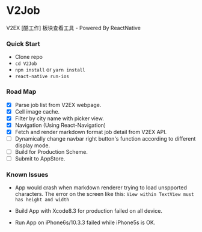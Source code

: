 # V2Job
V2EX [酷工作] 板块查看工具 - Powered By ReactNative

### Quick Start
- Clone repo
- `cd V2Job`
- `npm install` or `yarn install`
- `react-native run-ios`

### Road Map
- [x] Parse job list from V2EX webpage.
- [x] Cell image cache.
- [x] Filter by city name with picker view.
- [x] Navigation (Using React-Navigation)
- [x] Fetch and render markdown format job detail from V2EX API.
- [ ] Dynamically change navbar right button's function according to different display mode.
- [ ] Build for Production Scheme.
- [ ] Submit to AppStore.

### Known Issues
- App would crash when markdown renderer trying to load unspported characters.
The error on the screen like this: `View within TextView must has height and width`

- Build App with Xcode8.3 for production failed on all device.
- Run App on iPhone6s/10.3.3 failed while iPhone5s is OK.
